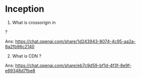 # Inception

1. What is crossorigin in

<script
      crossorigin
      src="https://unpkg.com/react@18/umd/react.development.js">
      </script> ?

Ans: https://chat.openai.com/share/1d243943-8074-4c95-aa2a-8a2fb96c2140

2. What is CDN ?

Ans: https://chat.openai.com/share/eb7c9d59-bf1d-4f3f-8e9f-e69348d7fbe8
